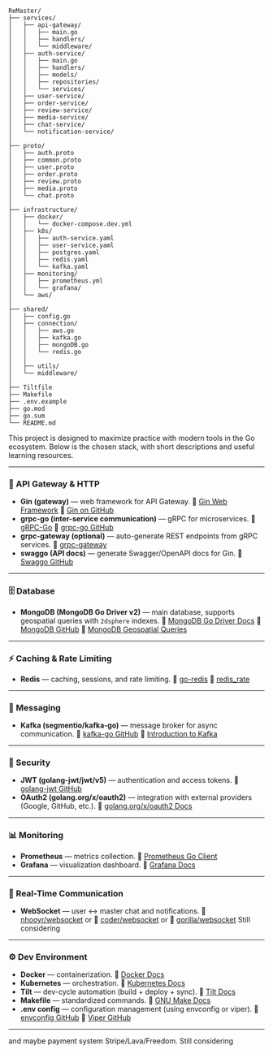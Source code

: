 ```
ReMaster/
├── services/
│   ├── api-gateway/
│   │   ├── main.go
│   │   ├── handlers/
│   │   └── middleware/
│   ├── auth-service/
│   │   ├── main.go
│   │   ├── handlers/
│   │   ├── models/
│   │   ├── repositories/
│   │   └── services/
│   ├── user-service/
│   ├── order-service/
│   ├── review-service/
│   ├── media-service/
│   ├── chat-service/
│   └── notification-service/
│
├── proto/
│   ├── auth.proto
│   ├── common.proto
│   ├── user.proto
│   ├── order.proto
│   ├── review.proto
│   ├── media.proto
│   └── chat.proto
│
├── infrastructure/
│   ├── docker/
│   │   └── docker-compose.dev.yml
│   ├── k8s/
│   │   ├── auth-service.yaml
│   │   ├── user-service.yaml
│   │   ├── postgres.yaml
│   │   ├── redis.yaml
│   │   └── kafka.yaml
│   ├── monitoring/
│   │   ├── prometheus.yml
│   │   └── grafana/
│   └── aws/
│
├── shared/
│   ├── config.go
│   ├── connection/
│   │   ├── aws.go
│   │   ├── kafka.go
│   │   ├── mongoDB.go
│   │   └── redis.go
│   │
│   ├── utils/
│   └── middleware/
│
├── Tiltfile
├── Makefile
├── .env.example
├── go.mod
├── go.sum
└── README.md

```

This project is designed to maximize practice with modern tools in the Go ecosystem. Below is the chosen stack, with short descriptions and useful learning resources.

---

### 🚪 API Gateway & HTTP

- **Gin (gateway)** — web framework for API Gateway.
  🔗 [Gin Web Framework](https://gin-gonic.com/docs/)
  🔗 [Gin on GitHub](https://github.com/gin-gonic/gin)
- **grpc-go (inter-service communication)** — gRPC for microservices.
  🔗 [gRPC-Go](https://grpc.io/docs/languages/go/)
  🔗 [grpc-go GitHub](https://github.com/grpc/grpc-go)
- **grpc-gateway (optional)** — auto-generate REST endpoints from gRPC services.
  🔗 [grpc-gateway](https://grpc-ecosystem.github.io/grpc-gateway/)
- **swaggo (API docs)** — generate Swagger/OpenAPI docs for Gin.
  🔗 [Swaggo GitHub](https://github.com/swaggo/swag)

---

### 🗄️ Database

- **MongoDB (MongoDB Go Driver v2)** — main database, supports geospatial queries with `2dsphere` indexes.
  🔗 [MongoDB Go Driver Docs](https://www.mongodb.com/docs/drivers/go/current/)
  🔗 [MongoDB GitHub](https://github.com/mongodb/mongo-go-driver)
  🔗 [MongoDB Geospatial Queries](https://www.mongodb.com/docs/manual/geospatial-queries/)

---

### ⚡ Caching & Rate Limiting

- **Redis** — caching, sessions, and rate limiting.
  🔗 [go-redis](https://github.com/redis/go-redis)
  🔗 [redis_rate](https://github.com/go-redis/redis_rate)

---

### 📩 Messaging

- **Kafka (segmentio/kafka-go)** — message broker for async communication.
  🔗 [kafka-go GitHub](https://github.com/segmentio/kafka-go)
  🔗 [Introduction to Kafka](https://kafka.apache.org/intro)

---

### 🔑 Security

- **JWT (golang-jwt/jwt/v5)** — authentication and access tokens.
  🔗 [golang-jwt GitHub](https://github.com/golang-jwt/jwt)
- **OAuth2 (golang.org/x/oauth2)** — integration with external providers (Google, GitHub, etc.).
  🔗 [golang.org/x/oauth2 Docs](https://pkg.go.dev/golang.org/x/oauth2)

---

### 📊 Monitoring

- **Prometheus** — metrics collection.
  🔗 [Prometheus Go Client](https://github.com/prometheus/client_golang)
- **Grafana** — visualization dashboard.
  🔗 [Grafana Docs](https://grafana.com/docs/)

---

### 🔌 Real-Time Communication

- **WebSocket** — user ↔ master chat and notifications.
  🔗 [nhooyr/websocket](https://github.com/nhooyr/websocket)
  or
  🔗 [coder/websocket](https://github.com/coder/websocket)
  or
  🔗 [gorilla/websocket](https://github.com/gorilla/websocket)
  Still considering

---

### ⚙️ Dev Environment

- **Docker** — containerization.
  🔗 [Docker Docs](https://docs.docker.com/)
- **Kubernetes** — orchestration.
  🔗 [Kubernetes Docs](https://kubernetes.io/docs/)
- **Tilt** — dev-cycle automation (build + deploy + sync).
  🔗 [Tilt Docs](https://docs.tilt.dev/)
- **Makefile** — standardized commands.
  🔗 [GNU Make Docs](https://www.gnu.org/software/make/manual/make.html)
- **.env config** — configuration management (using envconfig or viper).
  🔗 [envconfig GitHub](https://github.com/kelseyhightower/envconfig)
  🔗 [Viper GitHub](https://github.com/spf13/viper)

---

and maybe payment system Stripe/Lava/Freedom. Still considering
